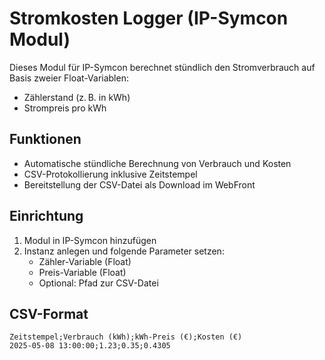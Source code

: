 # Stromkosten Logger (IP-Symcon Modul)

Dieses Modul für IP-Symcon berechnet stündlich den Stromverbrauch auf Basis zweier Float-Variablen:
- Zählerstand (z. B. in kWh)
- Strompreis pro kWh

## Funktionen

- Automatische stündliche Berechnung von Verbrauch und Kosten
- CSV-Protokollierung inklusive Zeitstempel
- Bereitstellung der CSV-Datei als Download im WebFront

## Einrichtung

1. Modul in IP-Symcon hinzufügen
2. Instanz anlegen und folgende Parameter setzen:
   - Zähler-Variable (Float)
   - Preis-Variable (Float)
   - Optional: Pfad zur CSV-Datei

## CSV-Format

```csv
Zeitstempel;Verbrauch (kWh);kWh-Preis (€);Kosten (€)
2025-05-08 13:00:00;1.23;0.35;0.4305
```